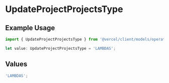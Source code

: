# UpdateProjectProjectsType

## Example Usage

```typescript
import { UpdateProjectProjectsType } from '@vercel/client/models/operations';

let value: UpdateProjectProjectsType = 'LAMBDAS';
```

## Values

```typescript
'LAMBDAS';
```
